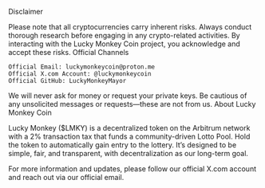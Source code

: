 Disclaimer

Please note that all cryptocurrencies carry inherent risks. Always conduct thorough research before engaging in any crypto-related activities. By interacting with the Lucky Monkey Coin project, you acknowledge and accept these risks.
Official Channels

    Official Email: luckymonkeycoin@proton.me
    Official X.com Account: @luckymonkeycoin
    Official GitHub: LuckyMonkeyMayor

We will never ask for money or request your private keys. Be cautious of any unsolicited messages or requests—these are not from us.
About Lucky Monkey Coin

Lucky Monkey ($LMKY) is a decentralized token on the Arbitrum network with a 2% transaction tax that funds a community-driven Lotto Pool. Hold the token to automatically gain entry to the lottery. It’s designed to be simple, fair, and transparent, with decentralization as our long-term goal.

For more information and updates, please follow our official X.com account and reach out via our official email.
